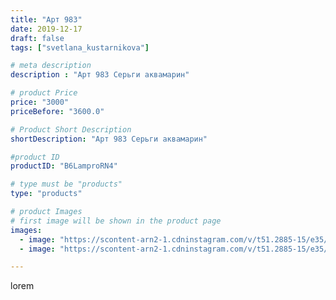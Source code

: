 ```yaml
---
title: "Арт 983"
date: 2019-12-17
draft: false
tags: ["svetlana_kustarnikova"]

# meta description
description : "Арт 983 Серьги аквамарин"

# product Price
price: "3000"
priceBefore: "3600.0"

# Product Short Description
shortDescription: "Арт 983 Серьги аквамарин"

#product ID
productID: "B6LamproRN4"

# type must be "products"
type: "products"

# product Images
# first image will be shown in the product page
images:
  - image: "https://scontent-arn2-1.cdninstagram.com/v/t51.2885-15/e35/75576730_752344325269039_8771526143684856347_n.jpg?se=7&tp=1&_nc_ht=scontent-arn2-1.cdninstagram.com&_nc_cat=107&_nc_ohc=0bc-2PATST0AX8X_8IX&ccb=7-4&oh=c088fbdff8d01ec74d5766133fb2d988&oe=6082C288&ig_cache_key=MjIwMDk2OTg0MTQ4NjE0NzY0MA%3D%3D.2-ccb7-4"
  - image: "https://scontent-arn2-1.cdninstagram.com/v/t51.2885-15/e35/75324259_1249278845260741_4061947013720596839_n.jpg?se=7&tp=1&_nc_ht=scontent-arn2-1.cdninstagram.com&_nc_cat=101&_nc_ohc=xGISWbFwjE0AX-BrS5R&ccb=7-4&oh=60471bcc14c1e104d3c9de84cee056be&oe=6082FF8A&ig_cache_key=MjIwMDk2OTg0MTQ5NDUyNzA0Mw%3D%3D.2-ccb7-4"

---
```

lorem
